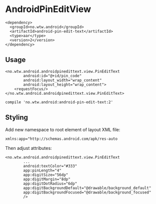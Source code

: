 AndroidPinEditView
==================

```
<dependency>
  <groupId>no.wtw.android</groupId>
  <artifactId>android-pin-edit-text</artifactId>
  <type>aar</type>
  <version>2</version>
</dependency>
```

## Usage

```
<no.wtw.android.androidpinedittext.view.PinEditText
        android:id="@+id/pin_code"
        android:layout_width="wrap_content"
        android:layout_height="wrap_content">
    <requestFocus/>
</no.wtw.android.androidpinedittext.view.PinEditText>
```

```
compile 'no.wtw.android:android-pin-edit-text:2'
```

## Styling
Add new namespace to root element of layout XML file: 

```
xmlns:app="http://schemas.android.com/apk/res-auto
```


Then adjust attributes:

```
<no.wtw.android.androidpinedittext.view.PinEditText
        ...
        android:textColor="#333"
        app:pinLength="4"
        app:digitSize="56dp"
        app:digitMargin="8dp"
        app:digitDotRadius="6dp"
        app:digitBackgroundDefault="@drawable/background_default"
        app:digitBackgroundFocused="@drawable/background_focused"
        />
```
